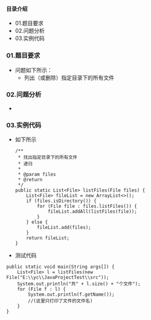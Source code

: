 #### 目录介绍
- 01.题目要求
- 02.问题分析
- 03.实例代码





### 01.题目要求
- 问题如下所示：
    - 列出（或删除）指定目录下的所有文件




### 02.问题分析
- 


### 03.实例代码
- 如下所示
    ```
    /**
     * 找出指定目录下的所有文件
     * 递归
     *
     * @param files
     * @return
     */
    public static List<File> listFiles(File files) {
        List<File> fileList = new ArrayList<>();
        if (files.isDirectory()) {
            for (File file : files.listFiles()) {
                fileList.addAll(listFiles(file));
            }
        } else {
            fileList.add(files);
        }
        return fileList;
    }
    ```
- 测试代码
```
public static void main(String args[]) {
    List<File> l = listFiles(new File("E:\\yc\\JavaProjectTest\\src"));
    System.out.println("共" + l.size() + "个文件");
    for (File f : l) {
        System.out.println(f.getName());
        //(这里只打印了文件的文件名)
    }
}
```



